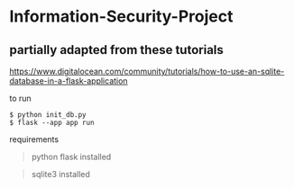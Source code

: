 # Information-Security-Project
## partially adapted from these tutorials
https://www.digitalocean.com/community/tutorials/how-to-use-an-sqlite-database-in-a-flask-application

to run
```
$ python init_db.py
$ flask --app app run
```
requirements
> python flask installed 

> sqlite3 installed


